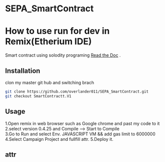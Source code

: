 # SEPA_SmartContract
# How to use run for  dev in Remix(Etherium IDE)

Smart contract using solodity programing [Read the Doc](https://solidity.readthedocs.io/en/v0.6.2/) .

## Installation

clon my master git hub and switching brach
```bash
git clone https://github.com/overlander011/SEPA_SmartContract.git
git checkout SmartContractt.V1
```

## Usage
1.Open remix in web browser such as Google chrome and past my code to it 
2.select version 0.4.25 and Compile --> Start to Compile  
3.Go to Run and select Env. JAVASCRIPT VM && add gas limit to 6000000
4.Select Campaign Project and fullfill attr. 
5.Deploy it.


## attr
